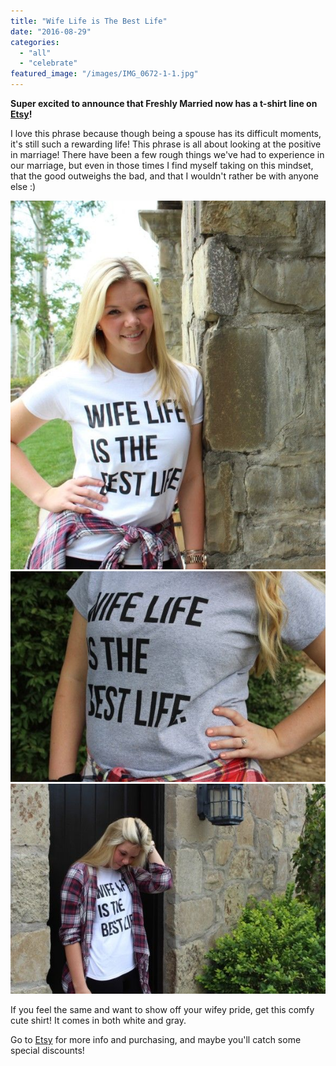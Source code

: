 ```yaml
---
title: "Wife Life is The Best Life"
date: "2016-08-29"
categories: 
  - "all"
  - "celebrate"
featured_image: "/images/IMG_0672-1-1.jpg"
---
```


**Super excited to announce that Freshly Married now has a t-shirt line on [Etsy](https://www.etsy.com/shop/FreshlyMarried?ref=hdr_shop_menu)!**

I love this phrase because though being a spouse has its difficult moments, it's still such a rewarding life! This phrase is all about looking at the positive in marriage! There have been a few rough things we've had to experience in our marriage, but even in those times I find myself taking on this mindset, that the good outweighs the bad, and that I wouldn't rather be with anyone else :)

![wife life, wife life is the best life, the best life, mom life is the best life, wifey shirts, wife tshirt, wifey tshirts, wifey products, wifey apparel, freshly married shirts, marriage advice, marriage help, marriage inspiration, anniversary gifts, newlywed gifts](/images/IMG_0694-2.jpg) ![IMG_0679](/images/IMG_0679.jpg)![wife life, wife life is the best life, the best life, mom life is the best life, wifey shirts, wife tshirt, wifey tshirts, wifey products, wifey apparel, freshly married shirts, marriage advice, marriage help, marriage inspiration, anniversary gifts, newlywed gifts](/images/IMG_0663.jpg)

If you feel the same and want to show off your wifey pride, get this comfy cute shirt! It comes in both white and gray.

Go to [Etsy](https://www.etsy.com/shop/FreshlyMarried?ref=hdr_shop_menu) for more info and purchasing, and maybe you'll catch some special discounts!
